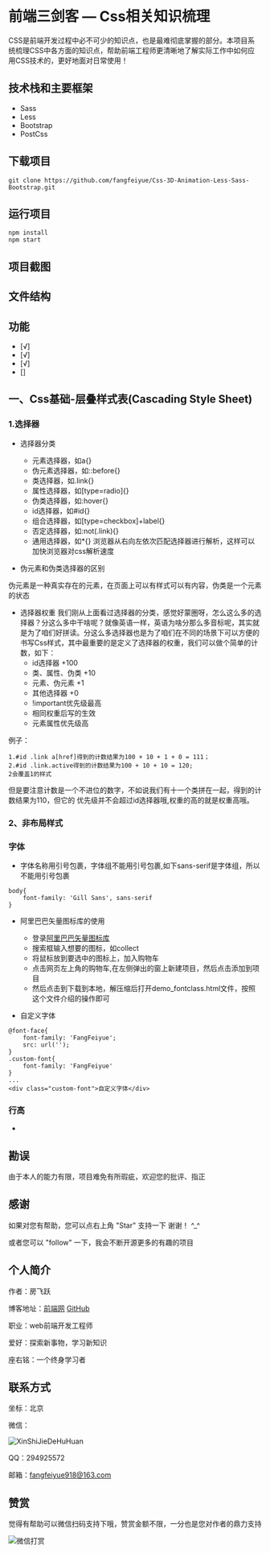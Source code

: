 # 前端三剑客 — Css相关知识梳理
CSS是前端开发过程中必不可少的知识点，也是最难彻底掌握的部分。本项目系统梳理CSS中各方面的知识点，帮助前端工程师更清晰地了解实际工作中如何应用CSS技术的，更好地面对日常使用！

## 技术栈和主要框架
- Sass
- Less
- Bootstrap
- PostCss

## 下载项目
```
git clone https://github.com/fangfeiyue/Css-3D-Animation-Less-Sass-Bootstrap.git
```
## 运行项目
```
npm install
npm start
```
## 项目截图
## 文件结构
## 功能
- [√]
- [√]
- [√]
- [] 
## 一、Css基础-层叠样式表(Cascading Style Sheet)
### 1.选择器
- 选择器分类
    - 元素选择器，如a{}
    - 伪元素选择器，如::before{}
    - 类选择器，如.link{}
    - 属性选择器，如[type=radio]{}
    - 伪类选择器，如:hover{}
    - id选择器，如#id{}
    - 组合选择器，如[type=checkbox]+label{}
    - 否定选择器，如:not(.link){}
    - 通用选择器，如*{}
浏览器从右向左依次匹配选择器进行解析，这样可以加快浏览器对css解析速度

- 伪元素和伪类选择器的区别

伪元素是一种真实存在的元素，在页面上可以有样式可以有内容，伪类是一个元素的状态

- 选择器权重
我们刚从上面看过选择器的分类，感觉好蒙圈呀，怎么这么多的选择器？分这么多中干啥呢？就像英语一样，英语为啥分那么多音标呢，其实就是为了咱们好拼读。分这么多选择器也是为了咱们在不同的场景下可以方便的书写Css样式，其中最重要的是定义了选择器的权重，我们可以做个简单的计数，如下：
    - id选择器 +100
    - 类、属性、伪类 +10
    - 元素、伪元素 +1
    - 其他选择器 +0
    - !important优先级最高
    - 相同权重后写的生效
    - 元素属性优先级高

例子：
```
1.#id .link a[href]得到的计数结果为100 + 10 + 1 + 0 = 111；
2.#id .link.active得到的计数结果为100 + 10 + 10 = 120;
2会覆盖1的样式
```
但是要注意计数是一个不进位的数字，不如说我们有十一个类拼在一起，得到的计数结果为110，但它的
优先级并不会超过id选择器哦,权重的高的就是权重高哦。

### 2、非布局样式
### 字体
- 字体名称用引号包裹，字体组不能用引号包裹,如下sans-serif是字体组，所以不能用引号包裹
```
body{
    font-family: 'Gill Sans', sans-serif
}
```

- 阿里巴巴矢量图标库的使用
    - 登录[阿里巴巴矢量图标库](http://iconfont.cn/)
    - 搜索框输入想要的图标，如collect
    - 将鼠标放到要选中的图标上，加入购物车
    - 点击网页左上角的购物车,在左侧弹出的窗上新建项目，然后点击添加到项目
    - 然后点击到下载到本地，解压缩后打开demo_fontclass.html文件，按照这个文件介绍的操作即可

- 自定义字体
```
@font-face{
    font-family: 'FangFeiyue';
    src: url('');
}
.custom-font{
    font-family: 'FangFeiyue'
}
...
<div class="custom-font">自定义字体</div>
```
### 行高
- 
## 勘误
由于本人的能力有限，项目难免有所瑕疵，欢迎您的批评、指正
## 感谢
如果对您有帮助，您可以点右上角 "Star" 支持一下 谢谢！ ^_^

或者您可以 "follow" 一下，我会不断开源更多的有趣的项目
## 个人简介
作者：房飞跃

博客地址：[前端网](http://www.qdfuns.com/house/31986/note) [GitHub](https://github.com/fangfeiyue)

职业：web前端开发工程师

爱好：探索新事物，学习新知识

座右铭：一个终身学习者

## 联系方式
坐标：北京

微信：

![XinShiJieDeHuHuan](http://note.youdao.com/yws/public/resource/c2361265179a03449f6d52397fd50033/xmlnote/100D55934BB446839482D3EA0CDC3E8D/17820)

QQ：294925572

邮箱：fangfeiyue918@163.com
## 赞赏
觉得有帮助可以微信扫码支持下哦，赞赏金额不限，一分也是您对作者的鼎力支持

![微信打赏](http://note.youdao.com/yws/public/resource/c2361265179a03449f6d52397fd50033/xmlnote/D77744C8EC944CF6AA232272CBC5CF6D/17828)

